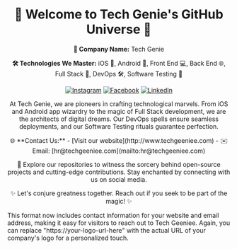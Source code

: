<h1 align="center">🚀 Welcome to Tech Genie's GitHub Universe 🚀</h1>

<p align="center">
  <strong>🏢 Company Name:</strong> Tech Genie
</p>

<p align="center">
  <strong>🛠️ Technologies We Master:</strong> iOS 📱, Android 🤖, Front End 💻, Back End 🌐, Full Stack 🚀, DevOps 🛠️, Software Testing 🧪
</p>

<p align="center">
  <a href="https://www.instagram.com/tech_genie_team/"><img src="https://img.shields.io/badge/Follow%20Us%20On-Instagram-%23E4405F" alt="Instagram"></a>
  <a href="[https://www.facebook.com/profile.php?id=61552054285795](https://www.facebook.com/profile.php?id=61553398085535&mibextid=LQQJ4d)"><img src="https://img.shields.io/badge/Connect%20On-Facebook-%231877F2" alt="Facebook"></a>
  <a href="https://www.linkedin.com/company/team-tech-genie/"><img src="https://img.shields.io/badge/Connect%20On-LinkedIn-%230A66C2" alt="LinkedIn"></a>
</p>

<p align="center">
  At Tech Genie, we are pioneers in crafting technological marvels. From iOS and Android app wizardry to the magic of Full Stack development, we are the architects of digital dreams. Our DevOps spells ensure seamless deployments, and our Software Testing rituals guarantee perfection.
</p>

<p align="center">
  🌐 **Contact Us:**  
  - [Visit our website](http://www.techgeeniee.com)
  - ✉️ Email: [hr@techgeeniee.com](mailto:hr@techgeeniee.com)
</p>

<p align="center">
  🚀 Explore our repositories to witness the sorcery behind open-source projects and cutting-edge contributions. Stay enchanted by connecting with us on social media.
</p>

<p align="center">
  ✨ Let's conjure greatness together. Reach out if you seek to be part of the magic! ✨
</p>
This format now includes contact information for your website and email address, making it easy for visitors to reach out to Tech Geeniee. Again, you can replace "https://your-logo-url-here" with the actual URL of your company's logo for a personalized touch.
